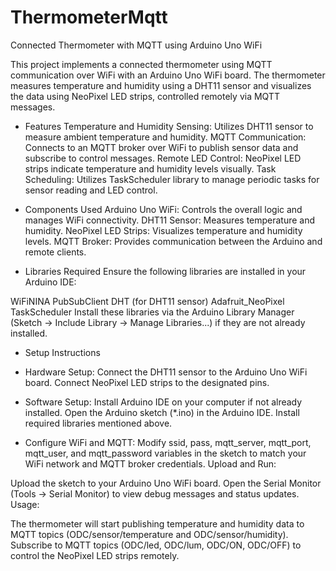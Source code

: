 # ThermometerMqtt

Connected Thermometer with MQTT using Arduino Uno WiFi

This project implements a connected thermometer using MQTT communication over WiFi with an Arduino Uno WiFi board. The thermometer measures temperature and humidity using a DHT11 sensor and visualizes the data using NeoPixel LED strips, controlled remotely via MQTT messages.

- Features
Temperature and Humidity Sensing: Utilizes DHT11 sensor to measure ambient temperature and humidity.
MQTT Communication: Connects to an MQTT broker over WiFi to publish sensor data and subscribe to control messages.
Remote LED Control: NeoPixel LED strips indicate temperature and humidity levels visually.
Task Scheduling: Utilizes TaskScheduler library to manage periodic tasks for sensor reading and LED control.

- Components Used
Arduino Uno WiFi: Controls the overall logic and manages WiFi connectivity.
DHT11 Sensor: Measures temperature and humidity.
NeoPixel LED Strips: Visualizes temperature and humidity levels.
MQTT Broker: Provides communication between the Arduino and remote clients.

- Libraries Required
Ensure the following libraries are installed in your Arduino IDE:

WiFiNINA
PubSubClient
DHT (for DHT11 sensor)
Adafruit_NeoPixel
TaskScheduler
Install these libraries via the Arduino Library Manager (Sketch -> Include Library -> Manage Libraries...) if they are not already installed.


- Setup Instructions

- Hardware Setup:
Connect the DHT11 sensor to the Arduino Uno WiFi board.
Connect NeoPixel LED strips to the designated pins.

- Software Setup:
Install Arduino IDE on your computer if not already installed.
Open the Arduino sketch (*.ino) in the Arduino IDE.
Install required libraries mentioned above.

- Configure WiFi and MQTT:
Modify ssid, pass, mqtt_server, mqtt_port, mqtt_user, and mqtt_password variables in the sketch to match your WiFi network and MQTT broker credentials.
Upload and Run:


Upload the sketch to your Arduino Uno WiFi board.
Open the Serial Monitor (Tools -> Serial Monitor) to view debug messages and status updates.
Usage:


The thermometer will start publishing temperature and humidity data to MQTT topics (ODC/sensor/temperature and ODC/sensor/humidity).
Subscribe to MQTT topics (ODC/led, ODC/lum, ODC/ON, ODC/OFF) to control the NeoPixel LED strips remotely.
